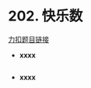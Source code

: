 # 202. 快乐数
[力扣题目链接](https://leetcode.cn/problems/happy-number/)
- **xxxx**
```java

```
- **xxxx**
```java 

```
